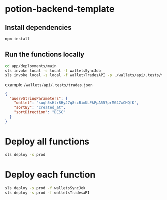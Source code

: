 # potion-backend-template

## Install dependencies
```bash
npm install
```

## Run the functions locally
```bash
cd app/deployments/main
sls invoke local -s local -f walletsSyncJob
sls invoke local -s local -f walletsTradesAPI -p ./wallets/api/.tests/trades.json
```
example `/wallets/api/.tests/trades.json`
```json
{
  "queryStringParameters": {
    "wallet": "suqh5sHtr8HyJ7q8scBimULPkPpA557prMG47xCHQfK",
    "sortBy": "created_at",
    "sortDirection": "DESC"
  }
}
```

# Deploy all functions
```bash
sls deploy -s prod
```

# Deploy each function
```bash
sls deploy -s prod -f walletsSyncJob
sls deploy -s prod -f walletsTradesAPI
```

